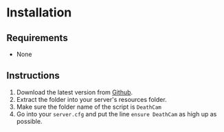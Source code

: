 # Installation

## Requirements

* None

## Instructions

1. Download the latest version from [Github](https://github.com/Kiminaze/DeathCam/releases/latest).
2. Extract the folder into your server's resources folder.
3. Make sure the folder name of the script is `DeathCam`
4. Go into your `server.cfg` and put the line `ensure DeathCam` as high up as possible.
